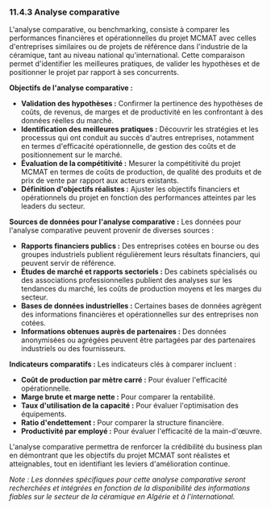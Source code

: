 
### 11.4.3 Analyse comparative

L'analyse comparative, ou benchmarking, consiste à comparer les performances financières et opérationnelles du projet MCMAT avec celles d'entreprises similaires ou de projets de référence dans l'industrie de la céramique, tant au niveau national qu'international. Cette comparaison permet d'identifier les meilleures pratiques, de valider les hypothèses et de positionner le projet par rapport à ses concurrents.

**Objectifs de l'analyse comparative :**

*   **Validation des hypothèses :** Confirmer la pertinence des hypothèses de coûts, de revenus, de marges et de productivité en les confrontant à des données réelles du marché.
*   **Identification des meilleures pratiques :** Découvrir les stratégies et les processus qui ont conduit au succès d'autres entreprises, notamment en termes d'efficacité opérationnelle, de gestion des coûts et de positionnement sur le marché.
*   **Évaluation de la compétitivité :** Mesurer la compétitivité du projet MCMAT en termes de coûts de production, de qualité des produits et de prix de vente par rapport aux acteurs existants.
*   **Définition d'objectifs réalistes :** Ajuster les objectifs financiers et opérationnels du projet en fonction des performances atteintes par les leaders du secteur.

**Sources de données pour l'analyse comparative :**
Les données pour l'analyse comparative peuvent provenir de diverses sources :

*   **Rapports financiers publics :** Des entreprises cotées en bourse ou des groupes industriels publient régulièrement leurs résultats financiers, qui peuvent servir de référence.
*   **Études de marché et rapports sectoriels :** Des cabinets spécialisés ou des associations professionnelles publient des analyses sur les tendances du marché, les coûts de production moyens et les marges du secteur.
*   **Bases de données industrielles :** Certaines bases de données agrègent des informations financières et opérationnelles sur des entreprises non cotées.
*   **Informations obtenues auprès de partenaires :** Des données anonymisées ou agrégées peuvent être partagées par des partenaires industriels ou des fournisseurs.

**Indicateurs comparatifs :**
Les indicateurs clés à comparer incluent :

*   **Coût de production par mètre carré :** Pour évaluer l'efficacité opérationnelle.
*   **Marge brute et marge nette :** Pour comparer la rentabilité.
*   **Taux d'utilisation de la capacité :** Pour évaluer l'optimisation des équipements.
*   **Ratio d'endettement :** Pour comparer la structure financière.
*   **Productivité par employé :** Pour évaluer l'efficacité de la main-d'œuvre.

L'analyse comparative permettra de renforcer la crédibilité du business plan en démontrant que les objectifs du projet MCMAT sont réalistes et atteignables, tout en identifiant les leviers d'amélioration continue.

*Note : Les données spécifiques pour cette analyse comparative seront recherchées et intégrées en fonction de la disponibilité des informations fiables sur le secteur de la céramique en Algérie et à l'international.*

